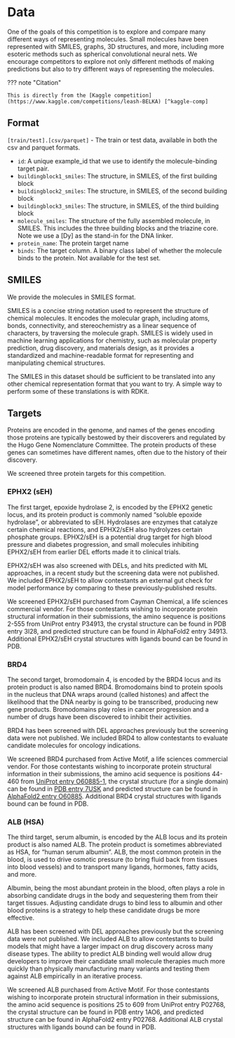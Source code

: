 # Data

One of the goals of this competition is to explore and compare many different ways of representing molecules. Small molecules have been represented with SMILES, graphs, 3D structures, and more, including more esoteric methods such as spherical convolutional neural nets. We encourage competitors to explore not only different methods of making predictions but also to try different ways of representing the molecules.

??? note "Citation"

    This is directly from the [Kaggle competition](https://www.kaggle.com/competitions/leash-BELKA) [^kaggle-comp]

## Format

`[train/test].[csv/parquet]` - The train or test data, available in both the csv and parquet formats.

-   `id`: A unique example_id that we use to identify the molecule-binding target pair.
-   `buildingblock1_smiles`: The structure, in SMILES, of the first building block
-   `buildingblock2_smiles`: The structure, in SMILES, of the second building block
-   `buildingblock3_smiles`: The structure, in SMILES, of the third building block
-   `molecule_smiles`: The structure of the fully assembled molecule, in SMILES. This includes the three building blocks and the triazine core. Note we use a [Dy] as the stand-in for the DNA linker.
-   `protein_name`: The protein target name
-   `binds`: The target column. A binary class label of whether the molecule binds to the protein. Not available for the test set.

## SMILES

We provide the molecules in SMILES format.

SMILES is a concise string notation used to represent the structure of chemical molecules. It encodes the molecular graph, including atoms, bonds, connectivity, and stereochemistry as a linear sequence of characters, by traversing the molecule graph. SMILES is widely used in machine learning applications for chemistry, such as molecular property prediction, drug discovery, and materials design, as it provides a standardized and machine-readable format for representing and manipulating chemical structures.

The SMILES in this dataset should be sufficient to be translated into any other chemical representation format that you want to try. A simple way to perform some of these translations is with RDKit.

## Targets

Proteins are encoded in the genome, and names of the genes encoding those proteins are typically bestowed by their discoverers and regulated by the Hugo Gene Nomenclature Committee. The protein products of these genes can sometimes have different names, often due to the history of their discovery.

We screened three protein targets for this competition.

### EPHX2 (sEH)

The first target, epoxide hydrolase 2, is encoded by the EPHX2 genetic locus, and its protein product is commonly named “soluble epoxide hydrolase”, or abbreviated to sEH.
Hydrolases are enzymes that catalyze certain chemical reactions, and EPHX2/sEH also hydrolyzes certain phosphate groups. EPHX2/sEH is a potential drug target for high blood pressure and diabetes progression, and small molecules inhibiting EPHX2/sEH from earlier DEL efforts made it to clinical trials.

<div id="seh-view" class="mol-container"></div>
<script>
var uri = 'https://files.rcsb.org/view/3I28.pdb';
jQuery.ajax( uri, {
    success: function(data) {
        // https://3dmol.org/doc/GLViewer.html
        let viewer = $3Dmol.createViewer(
            document.querySelector('#seh-view'),
            { backgroundAlpha: '0.0' }
        );
        viewer.addModel( data, 'pdb' );
        viewer.setStyle({chain: 'A'}, {cartoon: {color: 'spectrum'}});
        // viewer.center();
        viewer.setView([ -54.14339497666153, -0.520440320071149, -74.35662880640125, -87.04864632953522, -0.7375537098595212, 0.06842126065013904, 0.39277791256246963, 0.5450307950626022 ]);
        viewer.setClickable({}, true, function(atom,viewer,event,container) {
            console.log(viewer.getView());
        });
        viewer.render();
    },
    error: function(hdr, status, err) {
        console.error( "Failed to load " + uri + ": " + err );
    },
});
</script>

EPHX2/sEH was also screened with DELs, and hits predicted with ML approaches, in a recent study but the screening data were not published. We included EPHX2/sEH to allow contestants an external gut check for model performance by comparing to these previously-published results.

We screened EPHX2/sEH purchased from Cayman Chemical, a life sciences commercial vendor. For those contestants wishing to incorporate protein structural information in their submissions, the amino sequence is positions 2-555 from UniProt entry P34913, the crystal structure can be found in PDB entry 3I28, and predicted structure can be found in AlphaFold2 entry 34913. Additional EPHX2/sEH crystal structures with ligands bound can be found in PDB.

### BRD4

The second target, bromodomain 4, is encoded by the BRD4 locus and its protein product is also named BRD4. Bromodomains bind to protein spools in the nucleus that DNA wraps around (called histones) and affect the likelihood that the DNA nearby is going to be transcribed, producing new gene products. Bromodomains play roles in cancer progression and a number of drugs have been discovered to inhibit their activities.

<div id="BRD4-view" class="mol-container"></div>
<script>
var uri = 'https://alphafold.ebi.ac.uk/files/AF-O60885-F1-model_v4.pdb';
jQuery.ajax( uri, {
    success: function(data) {
        // https://3dmol.org/doc/GLViewer.html
        let viewer = $3Dmol.createViewer(
            document.querySelector('#BRD4-view'),
            { backgroundAlpha: '0.0' }
        );
        viewer.addModel( data, 'pdb' );
        viewer.setStyle({chain: 'A'}, {cartoon: {color: 'spectrum'}});
        // viewer.center();
        viewer.setView([ 1.8962023531609569, -5.7543611915211486, -5.216623587636537, -442.4397691230421, 0.08929251685511222, 0.09354281047578777, -0.04145215887468375, 0.9907362452068654 ]);
        viewer.setClickable({}, true, function(atom,viewer,event,container) {
            console.log(viewer.getView());
        });
        viewer.render();
    },
    error: function(hdr, status, err) {
        console.error( "Failed to load " + uri + ": " + err );
    },
});
</script>

BRD4 has been screened with DEL approaches previously but the screening data were not published. We included BRD4 to allow contestants to evaluate candidate molecules for oncology indications.

We screened BRD4 purchased from Active Motif, a life sciences commercial vendor. For those contestants wishing to incorporate protein structural information in their submissions, the amino acid sequence is positions 44-460 from [UniProt entry O60885-1](https://www.uniprot.org/uniprotkb/O60885/entry#O60885-1), the crystal structure (for a single domain) can be found in [PDB entry 7USK](https://www.rcsb.org/structure/7USK) and predicted structure can be found in [AlphaFold2 entry O60885](https://alphafold.ebi.ac.uk/entry/O60885).
Additional BRD4 crystal structures with ligands bound can be found in PDB.

### ALB (HSA)

The third target, serum albumin, is encoded by the ALB locus and its protein product is also named ALB. The protein product is sometimes abbreviated as HSA, for “human serum albumin”. ALB, the most common protein in the blood, is used to drive osmotic pressure (to bring fluid back from tissues into blood vessels) and to transport many ligands, hormones, fatty acids, and more.

<div id="ALB-view" class="mol-container"></div>
<script>
var uri = 'https://files.rcsb.org/view/1AO6.pdb';
jQuery.ajax( uri, {
    success: function(data) {
        // https://3dmol.org/doc/GLViewer.html
        let viewer = $3Dmol.createViewer(
            document.querySelector('#ALB-view'),
            { backgroundAlpha: '0.0' }
        );
        viewer.addModel( data, 'pdb' );
        viewer.setStyle({chain: 'A'}, {cartoon: {color: 'spectrum'}});
        viewer.setStyle({chain: 'B'}, {});
        // viewer.center({chain: 'A'});
        viewer.setView([ -29.55014298131246, -31.851400043459382, -23.55865710560621, -143.61579985812273, -0.6529007355218823, 0.24661957208370378, -0.4024504947276198, 0.5923959955247251 ]);
        viewer.setClickable({}, true, function(atom,viewer,event,container) {
            console.log(viewer.getView());
        });
        viewer.render();
    },
    error: function(hdr, status, err) {
        console.error( "Failed to load " + uri + ": " + err );
    },
});
</script>

Albumin, being the most abundant protein in the blood, often plays a role in absorbing candidate drugs in the body and sequestering them from their target tissues. Adjusting candidate drugs to bind less to albumin and other blood proteins is a strategy to help these candidate drugs be more effective.

ALB has been screened with DEL approaches previously but the screening data were not published. We included ALB to allow contestants to build models that might have a larger impact on drug discovery across many disease types. The ability to predict ALB binding well would allow drug developers to improve their candidate small molecule therapies much more quickly than physically manufacturing many variants and testing them against ALB empirically in an iterative process.

We screened ALB purchased from Active Motif. For those contestants wishing to incorporate protein structural information in their submissions, the amino acid sequence is positions 25 to 609 from UniProt entry P02768, the crystal structure can be found in PDB entry 1AO6, and predicted structure can be found in AlphaFold2 entry P02768. Additional ALB crystal structures with ligands bound can be found in PDB.

<!-- REFERENCES -->

[^kaggle-comp]: Andrew Blevins, Ian K Quigley, Brayden J Halverson, Nate Wilkinson, Rebecca S Levin, Agastya Pulapaka, Walter Reade, Addison Howard. (2024). Leash Bio - Predict New Medicines with BELKA. Kaggle. https://kaggle.com/competitions/leash-BELKA
